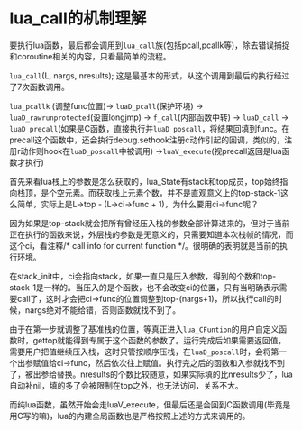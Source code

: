 lua_call的机制理解
====
要执行lua函数，最后都会调用到`lua_call`族(包括pcall,pcallk等)，除去错误捕捉和coroutine相关的内容，只看最简单的流程。

`lua_call`(L, nargs, nresults); 这是最基本的形式，从这个调用到最后的执行经过了7次函数调用。

`lua_pcallk` (调整func位置)-> `luaD_pcall`(保护环境) -> `luaD_rawrunprotected`(设置longjmp) -> `f_call`(内部函数中转) -> `luaD_call` -> `luaD_precall`(如果是C函数，直接执行并`luaD_poscall`，将结果回填到func。在precall这个函数中，还会执行debug.sethook注册c动作引起的回调，类似的，注册r动作则hook在`luaD_poscall`中被调用) ->`luaV_execute`(视precall返回是lua函数才执行)

首先来看lua栈上的参数是怎么获取的，lua_State有stack和top成员，top始终指向栈顶，是个空元素。而获取栈上元素个数，并不是直观意义上的top-stack-1这么简单，实际上是L->top - (L->ci->func + 1)，为什么要用ci->func呢？

因为如果是top-stack就会把所有曾经压入栈的参数全部计算进来的，但对于当前正在执行的函数来说，外层栈的参数是无意义的，只需要知道本次栈帧的情况，而这个ci，看注释/* call info for current function */。很明确的表明就是当前的执行环境。

在stack_init中，ci会指向stack，如果一直只是压入参数，得到的个数和top-stack-1是一样的。当压入的是个函数，也不会改变ci的位置，只有当明确表示需要call了，这时才会把ci->func的位置调整到top-(nargs+1)，所以执行call的时候，nargs绝对不能给错，否则函数就找不到了。

由于在第一步就调整了基准栈的位置，等真正进入`lua_CFuntion`的用户自定义函数时，gettop就能得到专属于这个函数的参数了。运行完成后如果需要返回值，需要用户把值继续压入栈，这时只管按顺序压栈，在`luaD_poscall`时，会将第一个出参赋值给ci->func，然后依次往上赋值。执行完之后的函数和入参就找不到了，被出参给替换。nresults的个数比较随意，如果实际填的比nresults少了，lua自动补nil，填的多了会被限制在top之外，也无法访问，关系不大。

而纯lua函数，虽然开始会走luaV_execute，但最后还是会回到C函数调用(毕竟是用C写的嘛)，lua的内建全局函数也是严格按照上述的方式来调用的。
